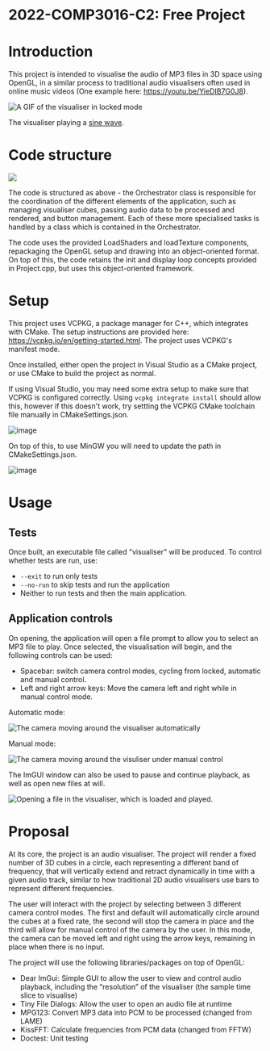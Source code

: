 # 2022-COMP3016-C2: Free Project

# Introduction

This project is intended to visualise the audio of MP3 files in 3D space using OpenGL, in a similar process to traditional audio visualisers often used in online music videos (One example here: https://youtu.be/YieDIB7G0J8).

![A GIF of the visualiser in locked mode](https://user-images.githubusercontent.com/22503395/211068714-08ea60d6-657a-4e8f-9714-6e1954259296.gif)

The visualiser playing a [sine wave](https://onlinetonegenerator.com/).


# Code structure
[![](https://mermaid.ink/img/pako:eNqFVntv4zYM_yqC_0pTJ837dcOAIbceArTXYr1twBDgoFi0rU2WMklOmxb97qNsJ3IS3xogiUX--CZFvwWRYhAsgkhQYz5zmmiarfVaum9BIw86SsFYTa3S5M3RCX46xPBX-G5JlG_A1KiWLRaI5jIhMRcgaQaey1S-EUBozrh6gkhJZu5AJjb1kI1SgmwF3aMGT12iGk3v0VcSHR8PfjrI9YmfrcKrKy-vtiBv0R2MUKikdeXFnKlfnD-P-FBnRBqohaVTtJJLriMBjXK3mLGKs7bXhGn6vFTSaiWMp2ZqB2UMv_EktU2MO4hr9GiP9nzUJeP9tDKf0RTUanJNEpEtFhm1owXZcXhuZGy1-hsiy5U8q9oOqUr_9OUu59L-TCy82FyD-eRhJctpcG3yqZ7_0pfL_LWuyD2YtO3pBmy-rQNdxupnoSj7VhpvVU48UpvWEDvQlkdUiP0T_oIz0Mrw52uebUCHZEdFDlcIbUiaA9dTdhp6jMYx9tKA7-vrxgxxyf4PVOnCEJZKafYRTiqdUVFDVdneUbWSDF48oziCIZs8jkGvLrwoB1Pm2QWrMkYiJVSui-Q19Ag2JQNxT3GKX3zxPdvQHTDPPmoo6uDLxCW3t1plbu5ah7vgqhjwI6ZohjO5s37AiZZGuFZ6Cck-JK-eZVwAB3JY-uW5WlknRWUiICSXwogug2gcrsdUyeTODSteRCsZq1rTFKnA-g0JzTYcpG3gCCf6qEwDi_E4zg0siyI08M0WolxQfQY4FM-kmFkJxpwk_8LfWgrLkavGtinY8gLUasdZ_ULpZNukPxh-T6lkAtqk_C-vqI7rTdDevRMdx4vscPE2NAByE7DV9XkyE-VEeEy5Ix7iAruS1eZAoXKfNAR0q-HfHGS0vwyqsFlyOZgWo5aGOErRP2DNj9w40_4HNzkV3ODwZV9-X_2JF4F6rvVHscNMqp6rEA7nXLCHk0XkK-TXZvtkb6K03wLt8-VXqm7X9yXSyqy0CQi6NcC-8exkVTZ6fyhY2SoHD8KawfBgJXSKsUcLxZWYn9ljqk7eG9ZBfx2QdqdTPZXr4kPYSU99iL4o-ocSjalwUtVqreN73W4bD-6y-gHCPV2MocMGYYBZzChn-Kb15qqwDmwKWJZggY8MYpoLuw4wewiluVVPexkFixj3AYRBvsUmherl7Iz6K-MY2JHodifg8S2w-617r0u4sagTBybmiaPnWiA5tXZrFjc3jt1NuE3zTTdS2Y3hLKXaprv55GYymMzoYAiT6ZCOh0MWbfrzWTwY9WM27fUHNHh_DwMo7N9XL5HuLwy2VP6lFHpqdQ7F0Rl-CRad4aTbm_Vns8lg3h_3hvPeJAz2SJ_OuuNxfzoZj0b92Xw0HqLm10JFvzubT8e90WQ6m4yGo97o_T_t1J2Z?type=png)](https://mermaid.live/edit#pako:eNqFVntv4zYM_yqC_0pTJ837dcOAIbceArTXYr1twBDgoFi0rU2WMklOmxb97qNsJ3IS3xogiUX--CZFvwWRYhAsgkhQYz5zmmiarfVaum9BIw86SsFYTa3S5M3RCX46xPBX-G5JlG_A1KiWLRaI5jIhMRcgaQaey1S-EUBozrh6gkhJZu5AJjb1kI1SgmwF3aMGT12iGk3v0VcSHR8PfjrI9YmfrcKrKy-vtiBv0R2MUKikdeXFnKlfnD-P-FBnRBqohaVTtJJLriMBjXK3mLGKs7bXhGn6vFTSaiWMp2ZqB2UMv_EktU2MO4hr9GiP9nzUJeP9tDKf0RTUanJNEpEtFhm1owXZcXhuZGy1-hsiy5U8q9oOqUr_9OUu59L-TCy82FyD-eRhJctpcG3yqZ7_0pfL_LWuyD2YtO3pBmy-rQNdxupnoSj7VhpvVU48UpvWEDvQlkdUiP0T_oIz0Mrw52uebUCHZEdFDlcIbUiaA9dTdhp6jMYx9tKA7-vrxgxxyf4PVOnCEJZKafYRTiqdUVFDVdneUbWSDF48oziCIZs8jkGvLrwoB1Pm2QWrMkYiJVSui-Q19Ag2JQNxT3GKX3zxPdvQHTDPPmoo6uDLxCW3t1plbu5ah7vgqhjwI6ZohjO5s37AiZZGuFZ6Cck-JK-eZVwAB3JY-uW5WlknRWUiICSXwogug2gcrsdUyeTODSteRCsZq1rTFKnA-g0JzTYcpG3gCCf6qEwDi_E4zg0siyI08M0WolxQfQY4FM-kmFkJxpwk_8LfWgrLkavGtinY8gLUasdZ_ULpZNukPxh-T6lkAtqk_C-vqI7rTdDevRMdx4vscPE2NAByE7DV9XkyE-VEeEy5Ix7iAruS1eZAoXKfNAR0q-HfHGS0vwyqsFlyOZgWo5aGOErRP2DNj9w40_4HNzkV3ODwZV9-X_2JF4F6rvVHscNMqp6rEA7nXLCHk0XkK-TXZvtkb6K03wLt8-VXqm7X9yXSyqy0CQi6NcC-8exkVTZ6fyhY2SoHD8KawfBgJXSKsUcLxZWYn9ljqk7eG9ZBfx2QdqdTPZXr4kPYSU99iL4o-ocSjalwUtVqreN73W4bD-6y-gHCPV2MocMGYYBZzChn-Kb15qqwDmwKWJZggY8MYpoLuw4wewiluVVPexkFixj3AYRBvsUmherl7Iz6K-MY2JHodifg8S2w-617r0u4sagTBybmiaPnWiA5tXZrFjc3jt1NuE3zTTdS2Y3hLKXaprv55GYymMzoYAiT6ZCOh0MWbfrzWTwY9WM27fUHNHh_DwMo7N9XL5HuLwy2VP6lFHpqdQ7F0Rl-CRad4aTbm_Vns8lg3h_3hvPeJAz2SJ_OuuNxfzoZj0b92Xw0HqLm10JFvzubT8e90WQ6m4yGo97o_T_t1J2Z)

The code is structured as above - the Orchestrator class is responsible for the coordination of the different elements of the application, such as managing visualiser cubes, passing audio data to be processed and rendered, and button management. Each of these more specialised tasks is handled by a class which is contained in the Orchestrator.

The code uses the provided LoadShaders and loadTexture components, repackaging the OpenGL setup and drawing into an object-oriented format. On top of this, the code retains the init and display loop concepts provided in Project.cpp, but uses this object-oriented framework.

# Setup

This project uses VCPKG, a package manager for C++, which integrates with CMake. The setup instructions are provided here: https://vcpkg.io/en/getting-started.html. The project uses VCPKG's manifest mode.

Once installed, either open the project in Visual Studio as a CMake project, or use CMake to build the project as normal.

If using Visual Studio, you may need some extra setup to make sure that VCPKG is configured correctly. Using ```vcpkg integrate install``` should allow this, however if this doesn't work, try settting the VCPKG CMake toolchain file manually in CMakeSettings.json.

![image](https://user-images.githubusercontent.com/22503395/211206779-e2be87ab-c408-402b-9b3b-ceb166fff804.png)

On top of this, to use MinGW you will need to update the path in CMakeSettings.json.

![image](https://user-images.githubusercontent.com/22503395/211209543-5068e83f-9461-48c1-82d5-2b6b99bd06a9.png)


# Usage
## Tests
Once built, an executable file called "visualiser" will be produced. To control whether tests are run, use:

- ```--exit``` to run only tests
- ```--no-run``` to skip tests and run the application
- Neither to run tests and then the main application.

## Application controls
On opening, the application will open a file prompt to allow you to select an MP3 file to play. Once selected, the visualisation will begin, and the following controls can be used:

- Spacebar: switch camera control modes, cycling from locked, automatic and manual control.
- Left and right arrow keys: Move the camera left and right while in manual control mode.

Automatic mode:

![The camera moving around the visualiser automatically](https://user-images.githubusercontent.com/22503395/211069741-9c3189e4-63ea-4d95-b48d-fd742eda90c6.gif)

Manual mode:

![The camera moving around the visuliser under manual control](https://user-images.githubusercontent.com/22503395/211070497-436f4f41-5082-478c-9166-a889f1f59507.gif)


The ImGUI window can also be used to pause and continue playback, as well as open new files at will.

![Opening a file in the visualiser, which is loaded and played.](https://user-images.githubusercontent.com/22503395/211071367-2c3cf6d4-548e-46e8-a858-58813ee0e108.gif)

# Proposal

At its core, the project is an audio visualiser. The project will render a fixed number of 3D cubes in a circle, each representing a different band of frequency, that will vertically extend and retract dynamically in time with a given audio track, similar to how traditional 2D audio visualisers use bars to represent different frequencies.

The user will interact with the project by selecting between 3 different camera control modes. The first and default will automatically circle around the cubes at a fixed rate, the second will stop the camera in place and the third will allow for manual control of the camera by the user. In this mode, the camera can be moved left and right using the arrow keys, remaining in place when there is no input.

The project will use the following libraries/packages on top of OpenGL:
- Dear ImGui: Simple GUI to allow the user to view and control audio playback, including the “resolution” of the visualiser (the sample time slice to visualise)
- Tiny File Dialogs: Allow the user to open an audio file at runtime
- MPG123: Convert MP3 data into PCM to be processed (changed from LAME)
- KissFFT: Calculate frequencies from PCM data (changed from FFTW)
- Doctest: Unit testing
